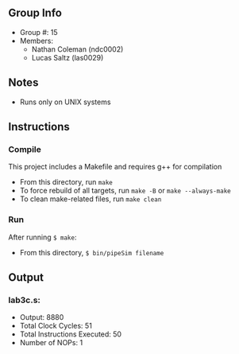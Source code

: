 ## Group Info
- Group #: 15
- Members:
    - Nathan Coleman (ndc0002)
    - Lucas Saltz (las0029)

## Notes
- Runs only on UNIX systems

## Instructions
### Compile
This project includes a Makefile and requires g++ for compilation
- From this directory, run ```make```
- To force rebuild of all targets, run ```make -B``` or ```make --always-make```
- To clean make-related files, run ```make clean```

### Run
After running ```$ make```:
- From this directory, ```$ bin/pipeSim filename```

## Output
### lab3c.s:
- Output: 8880
- Total Clock Cycles: 51
- Total Instructions Executed: 50
- Number of NOPs: 1
